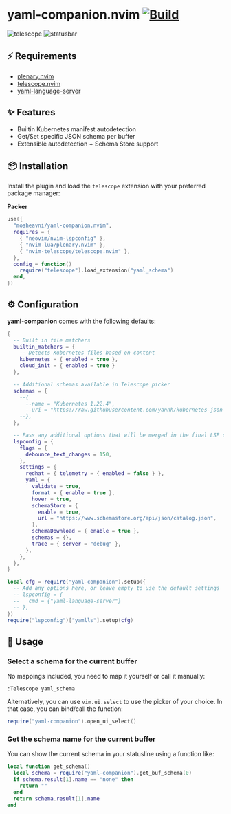 # yaml-companion.nvim [![Build](https://github.com/mosheavni/yaml-companion.nvim/actions/workflows/main.yml/badge.svg)](https://github.com/mosheavni/yaml-companion.nvim/actions/workflows/main.yml)

![telescope](https://github.com/user-attachments/assets/0fb44da4-75db-4f83-add0-1a4b3320577e)
![statusbar](https://github.com/user-attachments/assets/15ea0970-d155-4a58-9d2c-a4a02417f6ba)

## ⚡️ Requirements

- [plenary.nvim](https://github.com/nvim-lua/plenary.nvim)
- [telescope.nvim](https://github.com/nvim-telescope/telescope.nvim)
- [yaml-language-server](https://github.com/redhat-developer/yaml-language-server)

## ✨ Features

- Builtin Kubernetes manifest autodetection
- Get/Set specific JSON schema per buffer
- Extensible autodetection + Schema Store support

## 📦 Installation

Install the plugin and load the `telescope` extension with your preferred package manager:

**Packer**

```lua
use({
  "mosheavni/yaml-companion.nvim",
  requires = {
    { "neovim/nvim-lspconfig" },
    { "nvim-lua/plenary.nvim" },
    { "nvim-telescope/telescope.nvim" },
  },
  config = function()
    require("telescope").load_extension("yaml_schema")
  end,
})
```

## ⚙️ Configuration

**yaml-companion** comes with the following defaults:

```lua
{
  -- Built in file matchers
  builtin_matchers = {
    -- Detects Kubernetes files based on content
    kubernetes = { enabled = true },
    cloud_init = { enabled = true }
  },

  -- Additional schemas available in Telescope picker
  schemas = {
    --{
      --name = "Kubernetes 1.22.4",
      --uri = "https://raw.githubusercontent.com/yannh/kubernetes-json-schema/master/v1.22.4-standalone-strict/all.json",
    --},
  },

  -- Pass any additional options that will be merged in the final LSP config
  lspconfig = {
    flags = {
      debounce_text_changes = 150,
    },
    settings = {
      redhat = { telemetry = { enabled = false } },
      yaml = {
        validate = true,
        format = { enable = true },
        hover = true,
        schemaStore = {
          enable = true,
          url = "https://www.schemastore.org/api/json/catalog.json",
        },
        schemaDownload = { enable = true },
        schemas = {},
        trace = { server = "debug" },
      },
    },
  },
}
```

```lua
local cfg = require("yaml-companion").setup({
  -- Add any options here, or leave empty to use the default settings
  -- lspconfig = {
  --   cmd = {"yaml-language-server"}
  -- },
})
require("lspconfig")["yamlls"].setup(cfg)
```

## 🚀 Usage

### Select a schema for the current buffer

No mappings included, you need to map it yourself or call it manually:

```
:Telescope yaml_schema
```

Alternatively, you can use `vim.ui.select` to use the picker of your choice. In that case, you can bind/call the function:

```lua
require("yaml-companion").open_ui_select()
```

### Get the schema name for the current buffer

You can show the current schema in your statusline using a function like:

```lua
local function get_schema()
  local schema = require("yaml-companion").get_buf_schema(0)
  if schema.result[1].name == "none" then
    return ""
  end
  return schema.result[1].name
end
```
